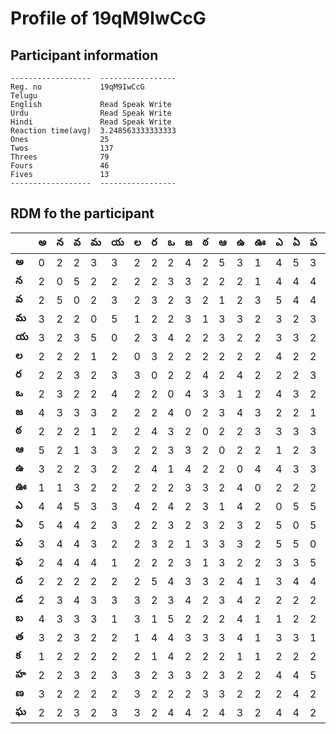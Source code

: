 



# Profile of 19qM9IwCcG

## Participant information



```
------------------  -----------------
Reg. no             19qM9IwCcG
Telugu
English             Read Speak Write
Urdu                Read Speak Write
Hindi               Read Speak Write
Reaction time(avg)  3.248563333333333
Ones                25
Twos                137
Threes              79
Fours               46
Fives               13
------------------  -----------------
```  

## RDM fo the participant
  
  
|       |   అ |   న |   వ |   మ |   య |   ల |   ర |   ఒ |   జ |   ఠ |   ఆ |   ఉ |   ఊ |   ఎ |   ఏ |   ప |   ఫ |   ద |   డ |   బ |   త |   క |   హ |   ణ |   ఘ |
|-------|-----|-----|-----|-----|-----|-----|-----|-----|-----|-----|-----|-----|-----|-----|-----|-----|-----|-----|-----|-----|-----|-----|-----|-----|-----|
| **అ** |   0 |   2 |   2 |   3 |   3 |   2 |   2 |   2 |   4 |   2 |   5 |   3 |   1 |   4 |   5 |   3 |   2 |   2 |   2 |   4 |   3 |   1 |   2 |   3 |   2 |
| **న** |   2 |   0 |   5 |   2 |   2 |   2 |   2 |   3 |   3 |   2 |   2 |   2 |   1 |   4 |   4 |   4 |   4 |   2 |   3 |   3 |   2 |   2 |   2 |   2 |   2 |
| **వ** |   2 |   5 |   0 |   2 |   3 |   2 |   3 |   2 |   3 |   2 |   1 |   2 |   3 |   5 |   4 |   4 |   4 |   2 |   4 |   3 |   3 |   2 |   3 |   2 |   3 |
| **మ** |   3 |   2 |   2 |   0 |   5 |   1 |   2 |   2 |   3 |   1 |   3 |   3 |   2 |   3 |   2 |   3 |   4 |   2 |   3 |   3 |   2 |   2 |   2 |   2 |   2 |
| **య** |   3 |   2 |   3 |   5 |   0 |   2 |   3 |   4 |   2 |   2 |   3 |   2 |   2 |   3 |   3 |   2 |   1 |   2 |   3 |   1 |   2 |   2 |   3 |   2 |   3 |
| **ల** |   2 |   2 |   2 |   1 |   2 |   0 |   3 |   2 |   2 |   2 |   2 |   2 |   2 |   4 |   2 |   2 |   2 |   2 |   3 |   3 |   1 |   2 |   3 |   3 |   3 |
| **ర** |   2 |   2 |   3 |   2 |   3 |   3 |   0 |   2 |   2 |   4 |   2 |   4 |   2 |   2 |   2 |   3 |   2 |   5 |   2 |   1 |   4 |   1 |   2 |   2 |   2 |
| **ఒ** |   2 |   3 |   2 |   2 |   4 |   2 |   2 |   0 |   4 |   3 |   3 |   1 |   2 |   4 |   3 |   2 |   2 |   4 |   3 |   5 |   4 |   4 |   3 |   2 |   4 |
| **జ** |   4 |   3 |   3 |   3 |   2 |   2 |   2 |   4 |   0 |   2 |   3 |   4 |   3 |   2 |   2 |   1 |   3 |   3 |   4 |   2 |   3 |   2 |   3 |   2 |   4 |
| **ఠ** |   2 |   2 |   2 |   1 |   2 |   2 |   4 |   3 |   2 |   0 |   2 |   2 |   3 |   3 |   3 |   3 |   1 |   3 |   2 |   2 |   3 |   2 |   2 |   3 |   2 |
| **ఆ** |   5 |   2 |   1 |   3 |   3 |   2 |   2 |   3 |   3 |   2 |   0 |   2 |   2 |   1 |   2 |   3 |   3 |   2 |   3 |   2 |   3 |   2 |   3 |   3 |   4 |
| **ఉ** |   3 |   2 |   2 |   3 |   2 |   2 |   4 |   1 |   4 |   2 |   2 |   0 |   4 |   4 |   3 |   3 |   2 |   4 |   4 |   4 |   4 |   1 |   2 |   2 |   3 |
| **ఊ** |   1 |   1 |   3 |   2 |   2 |   2 |   2 |   2 |   3 |   3 |   2 |   4 |   0 |   2 |   2 |   2 |   2 |   1 |   2 |   1 |   1 |   1 |   2 |   2 |   2 |
| **ఎ** |   4 |   4 |   5 |   3 |   3 |   4 |   2 |   4 |   2 |   3 |   1 |   4 |   2 |   0 |   5 |   5 |   3 |   3 |   2 |   1 |   3 |   2 |   4 |   2 |   4 |
| **ఏ** |   5 |   4 |   4 |   2 |   3 |   2 |   2 |   3 |   2 |   3 |   2 |   3 |   2 |   5 |   0 |   5 |   3 |   4 |   2 |   2 |   3 |   2 |   4 |   4 |   4 |
| **ప** |   3 |   4 |   4 |   3 |   2 |   2 |   3 |   2 |   1 |   3 |   3 |   3 |   2 |   5 |   5 |   0 |   5 |   4 |   2 |   2 |   1 |   2 |   5 |   2 |   2 |
| **ఫ** |   2 |   4 |   4 |   4 |   1 |   2 |   2 |   2 |   3 |   1 |   3 |   2 |   2 |   3 |   3 |   5 |   0 |   4 |   4 |   3 |   4 |   2 |   5 |   2 |   2 |
| **ద** |   2 |   2 |   2 |   2 |   2 |   2 |   5 |   4 |   3 |   3 |   2 |   4 |   1 |   3 |   4 |   4 |   4 |   0 |   4 |   3 |   3 |   2 |   2 |   2 |   2 |
| **డ** |   2 |   3 |   4 |   3 |   3 |   3 |   2 |   3 |   4 |   2 |   3 |   4 |   2 |   2 |   2 |   2 |   4 |   4 |   0 |   2 |   1 |   3 |   3 |   2 |   2 |
| **బ** |   4 |   3 |   3 |   3 |   1 |   3 |   1 |   5 |   2 |   2 |   2 |   4 |   1 |   1 |   2 |   2 |   3 |   3 |   2 |   0 |   2 |   1 |   3 |   3 |   3 |
| **త** |   3 |   2 |   3 |   2 |   2 |   1 |   4 |   4 |   3 |   3 |   3 |   4 |   1 |   3 |   3 |   1 |   4 |   3 |   1 |   2 |   0 |   1 |   4 |   2 |   2 |
| **క** |   1 |   2 |   2 |   2 |   2 |   2 |   1 |   4 |   2 |   2 |   2 |   1 |   1 |   2 |   2 |   2 |   2 |   2 |   3 |   1 |   1 |   0 |   2 |   2 |   2 |
| **హ** |   2 |   2 |   3 |   2 |   3 |   3 |   2 |   3 |   3 |   2 |   3 |   2 |   2 |   4 |   4 |   5 |   5 |   2 |   3 |   3 |   4 |   2 |   0 |   2 |   4 |
| **ణ** |   3 |   2 |   2 |   2 |   2 |   3 |   2 |   2 |   2 |   3 |   3 |   2 |   2 |   2 |   4 |   2 |   2 |   2 |   2 |   3 |   2 |   2 |   2 |   0 |   2 |
| **ఘ** |   2 |   2 |   3 |   2 |   3 |   3 |   2 |   4 |   4 |   2 |   4 |   3 |   2 |   4 |   4 |   2 |   2 |   2 |   2 |   3 |   2 |   2 |   4 |   2 |   0 |